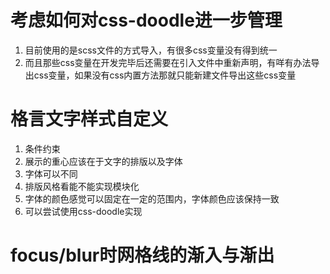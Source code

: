 # 考虑如何对css-doodle进一步管理
1. 目前使用的是scss文件的方式导入，有很多css变量没有得到统一
2. 而且那些css变量在开发完毕后还需要在引入文件中重新声明，有咩有办法导出css变量，如果没有css内置方法那就只能新建文件导出这些css变量

# 格言文字样式自定义
1. 条件约束
 1. 展示的重心应该在于文字的排版以及字体
  1. 字体可以不同
  2. 排版风格看能不能实现模块化
 2. 字体的颜色感觉可以固定在一定的范围内，字体颜色应该保持一致
 3. 可以尝试使用css-doodle实现

# focus/blur时网格线的渐入与渐出
